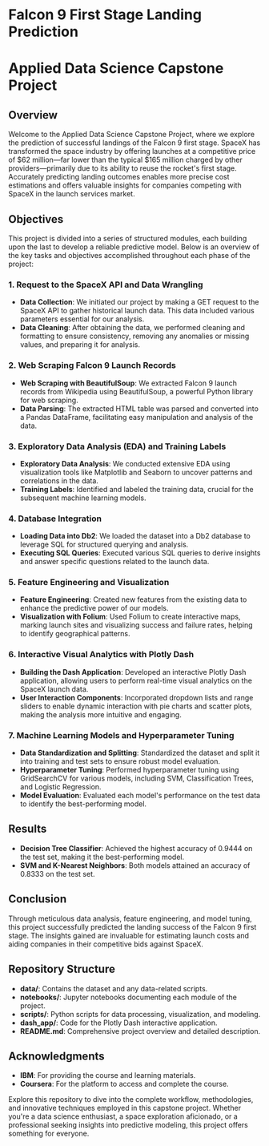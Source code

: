 # Falcon 9 First Stage Landing Prediction
# Applied Data Science Capstone Project

## Overview
Welcome to the Applied Data Science Capstone Project, where we explore the prediction of successful landings of the Falcon 9 first stage. SpaceX has transformed the space industry by offering launches at a competitive price of $62 million—far lower than the typical $165 million charged by other providers—primarily due to its ability to reuse the rocket's first stage. Accurately predicting landing outcomes enables more precise cost estimations and offers valuable insights for companies competing with SpaceX in the launch services market.

## Objectives
This project is divided into a series of structured modules, each building upon the last to develop a reliable predictive model. Below is an overview of the key tasks and objectives accomplished throughout each phase of the project:

### 1. Request to the SpaceX API and Data Wrangling
- **Data Collection**: We initiated our project by making a GET request to the SpaceX API to gather historical launch data. This data included various parameters essential for our analysis.
- **Data Cleaning**: After obtaining the data, we performed cleaning and formatting to ensure consistency, removing any anomalies or missing values, and preparing it for analysis.

### 2. Web Scraping Falcon 9 Launch Records
- **Web Scraping with BeautifulSoup**: We extracted Falcon 9 launch records from Wikipedia using BeautifulSoup, a powerful Python library for web scraping.
- **Data Parsing**: The extracted HTML table was parsed and converted into a Pandas DataFrame, facilitating easy manipulation and analysis of the data.

### 3. Exploratory Data Analysis (EDA) and Training Labels
- **Exploratory Data Analysis**: We conducted extensive EDA using visualization tools like Matplotlib and Seaborn to uncover patterns and correlations in the data.
- **Training Labels**: Identified and labeled the training data, crucial for the subsequent machine learning models.

### 4. Database Integration
- **Loading Data into Db2**: We loaded the dataset into a Db2 database to leverage SQL for structured querying and analysis.
- **Executing SQL Queries**: Executed various SQL queries to derive insights and answer specific questions related to the launch data.

### 5. Feature Engineering and Visualization
- **Feature Engineering**: Created new features from the existing data to enhance the predictive power of our models.
- **Visualization with Folium**: Used Folium to create interactive maps, marking launch sites and visualizing success and failure rates, helping to identify geographical patterns.

### 6. Interactive Visual Analytics with Plotly Dash
- **Building the Dash Application**: Developed an interactive Plotly Dash application, allowing users to perform real-time visual analytics on the SpaceX launch data.
- **User Interaction Components**: Incorporated dropdown lists and range sliders to enable dynamic interaction with pie charts and scatter plots, making the analysis more intuitive and engaging.

### 7. Machine Learning Models and Hyperparameter Tuning
- **Data Standardization and Splitting**: Standardized the dataset and split it into training and test sets to ensure robust model evaluation.
- **Hyperparameter Tuning**: Performed hyperparameter tuning using GridSearchCV for various models, including SVM, Classification Trees, and Logistic Regression.
- **Model Evaluation**: Evaluated each model's performance on the test data to identify the best-performing model.

## Results
- **Decision Tree Classifier**: Achieved the highest accuracy of 0.9444 on the test set, making it the best-performing model.
- **SVM and K-Nearest Neighbors**: Both models attained an accuracy of 0.8333 on the test set.

## Conclusion
Through meticulous data analysis, feature engineering, and model tuning, this project successfully predicted the landing success of the Falcon 9 first stage. The insights gained are invaluable for estimating launch costs and aiding companies in their competitive bids against SpaceX.

## Repository Structure
- **data/**: Contains the dataset and any data-related scripts.
- **notebooks/**: Jupyter notebooks documenting each module of the project.
- **scripts/**: Python scripts for data processing, visualization, and modeling.
- **dash_app/**: Code for the Plotly Dash interactive application.
- **README.md**: Comprehensive project overview and detailed description.

## Acknowledgments
- **IBM**: For providing the course and learning materials.
- **Coursera**: For the platform to access and complete the course.

Explore this repository to dive into the complete workflow, methodologies, and innovative techniques employed in this capstone project. Whether you're a data science enthusiast, a space exploration aficionado, or a professional seeking insights into predictive modeling, this project offers something for everyone.
